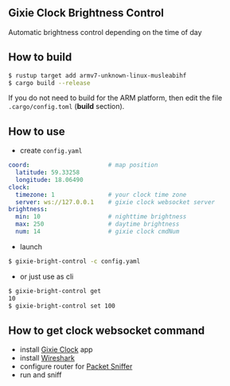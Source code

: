 Gixie Clock Brightness Control
---

Automatic brightness control depending on the time of day

## How to build
```bash
$ rustup target add armv7-unknown-linux-musleabihf
$ cargo build --release
```

If you do not need to build for the ARM platform, then edit the file `.cargo/config.toml` (__build__ section).

## How to use
- create `config.yaml`
```yaml
coord:                      # map position
  latitude: 59.33258
  longitude: 18.06490
clock:
  timezone: 1               # your clock time zone
  server: ws://127.0.0.1    # gixie clock websocket server
brightness:
  min: 10                   # nighttime brightness
  max: 250                  # daytime brightness
  num: 14                   # gixie clock cmdNum
```

- launch
```bash
$ gixie-bright-control -c config.yaml
```

- or just use as cli
```bash
$ gixie-bright-control get
10
$ gixie-bright-control set 100
```

## How to get clock websocket command
- install [Gixie Clock](https://play.google.com/store/apps/details?id=uni.UNICB90ED7) app
- install [Wireshark](https://www.wireshark.org/)
- configure router for [Packet Sniffer](https://wiki.mikrotik.com/wiki/Manual:Tools/Packet_Sniffer)
- run and sniff
